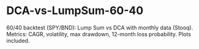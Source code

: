 # DCA-vs-LumpSum-60-40
60/40 backtest (SPY/BND): Lump Sum vs DCA with monthly data (Stooq). Metrics: CAGR, volatility, max drawdown, 12-month loss probability. Plots included.
